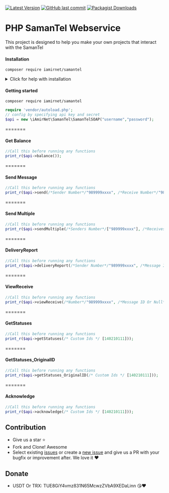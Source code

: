[![Latest Version](https://img.shields.io/github/release/iamirnet/samantel.svg?style=flat-square)](https://github.com/iamirnet/samantel/releases)
[![GitHub last commit](https://img.shields.io/github/last-commit/iamirnet/samantel.svg?style=flat-square)](#)
[![Packagist Downloads](https://img.shields.io/packagist/dt/iamirnet/samantel.svg?style=flat-square)](https://packagist.org/packages/iamirnet/samantel)

# PHP SamanTel Webservice
This project is designed to help you make your own projects that interact with the SamanTel

#### Installation
```
composer require iamirnet/samantel
```
<details>
 <summary>Click for help with installation</summary>

## Install Composer
If the above step didn't work, install composer and try again.
#### Debian / Ubuntu
```
sudo apt-get install curl php-curl
curl -s http://getcomposer.org/installer | php
php composer.phar install
```
Composer not found? Use this command instead:
```
php composer.phar require "iamirnet/samantel"
```

#### Installing on Windows
Download and install composer:
1. https://getcomposer.org/download/
2. Create a folder on your drive like C:\iAmirNet\SamanTel
3. Run command prompt and type `cd C:\iAmirNet\SamanTel`
4. ```composer require iamirnet/samantel```
5. Once complete copy the vendor folder into your project.

</details>

#### Getting started
`composer require iamirnet/samantel`
```php
require 'vendor/autoload.php';
// config by specifying api key and secret
$api = new \iAmirNet\SamanTel\SamanTelSOAP("username","password");
```


=======
#### Get Balance
```php
//Call this before running any functions
print_r($api->balance());
```

=======
#### Send Message
```php
//Call this before running any functions
print_r($api->send(/*Sender Number*/"989999xxxx", /*Receive Number*/"989xxxxxxxxxx",/*Text Message*/ "متن پیامک", /* Flash */ 1));
```

=======
#### Send Multiple
```php
//Call this before running any functions
print_r($api->sendMultiple(/*Senders Number*/["989999xxxx"], /*Receives Number*/["989xxxxxxxxxx"],/*Text Messages*/ ["متن پیامک"], /* Flash */ [1], , /* Custom Ids */ [140210111]));
```

=======
#### DeliveryReport
```php
//Call this before running any functions
print_r($api->deliveryReport(/*Sender Number*/"989999xxxx", /*Message ID*/48222256, /*from ID Or Null*/'48222254', ));
```

=======
#### ViewReceive
```php
//Call this before running any functions
print_r($api->viewReceive(/*Number*/"989999xxxx", /*Message ID Or Null*/48222256));
```

=======
#### GetStatuses
```php
//Call this before running any functions
print_r($api->getStatuses(/* Custom Ids */ [140210111]));
```

=======
#### GetStatuses_OriginalID
```php
//Call this before running any functions
print_r($api->getStatuses_OriginalID(/* Custom Ids */ [140210111]));
```

=======
#### Acknowledge
```php
//Call this before running any functions
print_r($api->acknowledge(/* Custom Ids */ [140210111]));
```

## Contribution
- Give us a star :star:
- Fork and Clone! Awesome
- Select existing [issues](https://github.com/iamirnet/samantel/issues) or create a [new issue](https://github.com/iamirnet/samantel/issues/new) and give us a PR with your bugfix or improvement after. We love it ❤️

## Donate
- USDT Or TRX: TUE8GiY4vmz831N65McwzZVbA9XEDaLinn 😘❤
